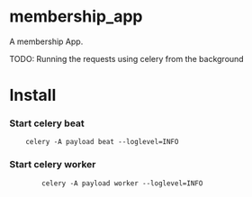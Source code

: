 # membership_app
A membership App.






TODO: Running the requests using celery from the background

# Install

### Start celery beat
```
    celery -A payload beat --loglevel=INFO
```


### Start celery worker
```
        celery -A payload worker --loglevel=INFO
```